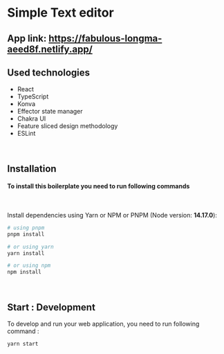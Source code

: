 # Simple Text editor

## App link: https://fabulous-longma-aeed8f.netlify.app/
## Used technologies

- React
- TypeScript
- Konva
- Effector state manager
- Chakra UI
- Feature sliced design methodology  
- ESLint

<br />

## Installation

#### To install this boilerplate you need to run following commands
<br>

Install dependencies using Yarn or NPM or PNPM (Node version: <b>14.17.0</b>):

```bash
# using pnpm
pnpm install

# or using yarn
yarn install

# or using npm
npm install
```

<br />

## Start : Development

To develop and run your web application, you need to run following command :

```bash
yarn start
```

<br />
